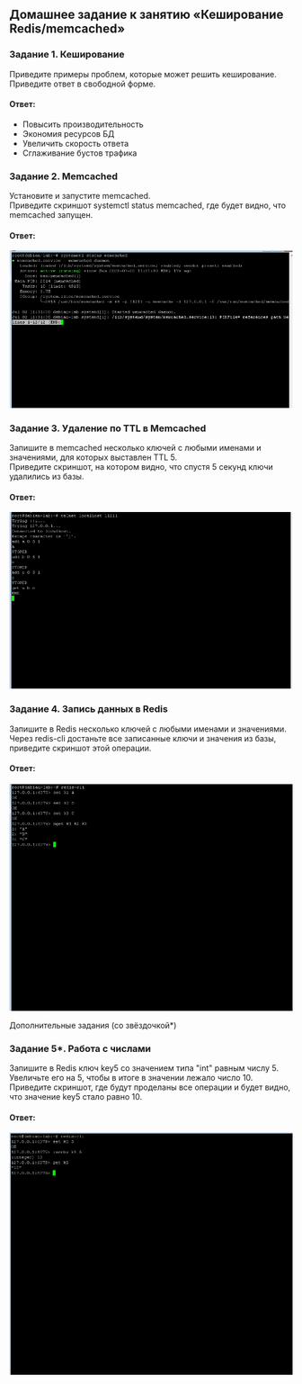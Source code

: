 ## Домашнее задание к занятию «Кеширование Redis/memcached»  

### Задание 1. Кеширование  
Приведите примеры проблем, которые может решить кеширование.  
Приведите ответ в свободной форме.  

#### Ответ:  
- Повысить производительность
- Экономия ресурсов БД
- Увеличить скорость ответа
- Сглаживание бустов трафика

### Задание 2. Memcached  
Установите и запустите memcached.  
Приведите скриншот systemctl status memcached, где будет видно, что memcached запущен.  

#### Ответ:  
![](https://github.com/networksuperman/netology_dev_ops/blob/main/DB_types/11_2/img/11_2_1.png)  


### Задание 3. Удаление по TTL в Memcached  
Запишите в memcached несколько ключей с любыми именами и значениями, для которых выставлен TTL 5.  
Приведите скриншот, на котором видно, что спустя 5 секунд ключи удалились из базы.  

#### Ответ:  
![](https://github.com/networksuperman/netology_dev_ops/blob/main/DB_types/11_2/img/11_3_1.png)  


### Задание 4. Запись данных в Redis  
Запишите в Redis несколько ключей с любыми именами и значениями.  
Через redis-cli достаньте все записанные ключи и значения из базы, приведите скриншот этой операции.  

#### Ответ:  
![](https://github.com/networksuperman/netology_dev_ops/blob/main/DB_types/11_2/img/11_4_1.png)  


Дополнительные задания (со звёздочкой*)  

### Задание 5*. Работа с числами  
Запишите в Redis ключ key5 со значением типа "int" равным числу 5. Увеличьте его на 5, чтобы в итоге в значении лежало число 10.  
Приведите скриншот, где будут проделаны все операции и будет видно, что значение key5 стало равно 10.  

#### Ответ:  
![](https://github.com/networksuperman/netology_dev_ops/blob/main/DB_types/11_2/img/11_5_1.png)  

